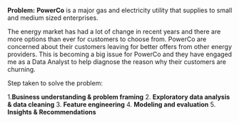 **Problem:**
**PowerCo** is a major gas and electricity utility that supplies to small and medium sized enterprises.

The energy market has had a lot of change in recent years and there are more options than ever for customers to choose from. PowerCo are concerned about their customers leaving for better offers from other energy providers. This is becoming a big issue for PowerCo and they have engaged me as a Data Analyst to help diagnose the reason why their customers are churning.

Step taken to solve the problem:

1.**Business understanding & problem framing**
2. **Exploratory data analysis & data cleaning**
3. **Feature engineering**
4. **Modeling and evaluation**
5. **Insights & Recommendations**
